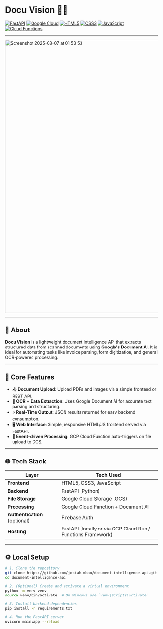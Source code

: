 # Docu Vision 🧠📄

[![FastAPI](https://img.shields.io/badge/FastAPI-005571?style=for-the-badge&logo=fastapi&logoColor=white)](https://fastapi.tiangolo.com/)
[![Google Cloud](https://img.shields.io/badge/Google%20Cloud-4285F4?style=for-the-badge&logo=googlecloud&logoColor=white)](https://cloud.google.com/)
[![HTML5](https://img.shields.io/badge/HTML5-E34F26?style=for-the-badge&logo=html5&logoColor=white)](https://developer.mozilla.org/en-US/docs/Web/HTML)
[![CSS3](https://img.shields.io/badge/CSS3-1572B6?style=for-the-badge&logo=css3&logoColor=white)](https://developer.mozilla.org/en-US/docs/Web/CSS)
[![JavaScript](https://img.shields.io/badge/JavaScript-F7DF1E?style=for-the-badge&logo=javascript&logoColor=black)](https://developer.mozilla.org/en-US/docs/Web/JavaScript)
[![Cloud Functions](https://img.shields.io/badge/GCP%20Cloud%20Functions-7956E6?style=for-the-badge&logo=googlecloud&logoColor=white)](https://cloud.google.com/functions)

---

<img width="1440" height="900" alt="Screenshot 2025-08-07 at 01 53 53" src="https://github.com/user-attachments/assets/8d344734-ffe8-4a86-87fb-696894a65f7d" />

---


## 📄 About

**Docu Vision** is a lightweight document intelligence API that extracts structured data from scanned documents using **Google's Document AI**. It is ideal for automating tasks like invoice parsing, form digitization, and general OCR-powered processing.

---

## 🧠 Core Features

- 📤 **Document Upload**: Upload PDFs and images via a simple frontend or REST API.
- 🔎 **OCR + Data Extraction**: Uses Google Document AI for accurate text parsing and structuring.
- ⚡ **Real-Time Output**: JSON results returned for easy backend consumption.
- 🖥️ **Web Interface**: Simple, responsive HTML/JS frontend served via FastAPI.
- 🔁 **Event-driven Processing**: GCP Cloud Function auto-triggers on file upload to GCS.

---

## 🌐 Tech Stack

| Layer        | Tech Used                                                                 |
|--------------|---------------------------------------------------------------------------|
| **Frontend** | HTML5, CSS3, JavaScript                                                   |
| **Backend**  | FastAPI (Python)                                                          |
| **File Storage** | Google Cloud Storage (GCS)                                            |
| **Processing** | Google Cloud Function + Document AI                                     |
| **Authentication** (optional) | Firebase Auth                                            |
| **Hosting** | FastAPI (locally or via GCP Cloud Run / Functions Framework)              |

---

## ⚙️ Local Setup

```bash
# 1. Clone the repository
git clone https://github.com/josiah-mbao/document-intelligence-api.git
cd document-intelligence-api

# 2. (Optional) Create and activate a virtual environment
python -m venv venv
source venv/bin/activate  # On Windows use `venv\Scripts\activate`

# 3. Install backend dependencies
pip install -r requirements.txt

# 4. Run the FastAPI server
uvicorn main:app --reload
